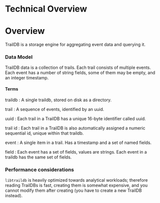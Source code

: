 # Technical Overview

# Overview


TrailDB is a storage engine for aggregating event data and querying it.

### Data Model


TrailDB data is a collection of trails. Each trail consists of multiple events.
Each event has a number of string fields, some of them may be empty, and an
integer timestamp.


#### Terms


traildb
:	A single traildb, stored on disk as a directory.

trail
:	A sequence of events, identified by an uuid.

uuid
:	Each trail in a TrailDB has a unique 16-byte identifier called uuid.

trail id
:	Each trail in a TrailDB is also automatically assigned a numeric sequential id, unique within that traildb.

event
: 	A single item in a trail. Has a timestamp and a set of named fields.

field
:   Each event has a set of fields, values are strings. Each event in a traildb has the same set of fields.

### Performance considerations

`libtraildb` is heavily optimized towards analytical workloads; therefore reading TrailDBs is fast,
creating them is somewhat expensive, and you cannot modify them after creating (you have to create
a new TrailDB instead).
